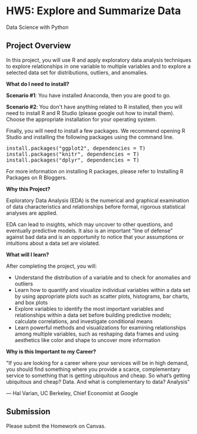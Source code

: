 # HW5: Explore and Summarize Data
Data Science with Python

## Project Overview
In this project, you will use R and apply exploratory data analysis techniques to explore relationships in one variable to multiple variables and to explore a selected data set for distributions, outliers, and anomalies.

**What do I need to install?**

**Scenario #1**: You have installed Anaconda, then you are good to go.

**Scenario #2**: You don't have anything related to R installed, then you will need to install R and R Studio (please google out how to install them). Choose the appropriate installation for your operating system.

Finally, you will need to install a few packages. We recommend opening R Studio and installing the following packages using the command line.

<pre>
install.packages("ggplot2", dependencies = T) 
install.packages("knitr", dependencies = T)
install.packages("dplyr", dependencies = T)
</pre>

For more information on installing R packages, please refer to Installing R Packages on R Bloggers.

**Why this Project?**

Exploratory Data Analysis (EDA) is the numerical and graphical examination of data characteristics and relationships before formal, rigorous statistical analyses are applied.

EDA can lead to insights, which may uncover to other questions, and eventually predictive models. It also is an important “line of defense” against bad data and is an opportunity to notice that your assumptions or intuitions about a data set are violated.

**What will I learn?**

After completing the project, you will:

- Understand the distribution of a variable and to check for anomalies and outliers
- Learn how to quantify and visualize individual variables within a data set by using appropriate plots such as scatter plots, histograms, bar charts, and box plots
- Explore variables to identify the most important variables and relationships within a data set before building predictive models; calculate correlations, and investigate conditional means
- Learn powerful methods and visualizations for examining relationships among multiple variables, such as reshaping data frames and using aesthetics like color and shape to uncover more information

**Why is this Important to my Career?**

"If you are looking for a career where your services will be in high demand, you should find something where you provide a scarce, complementary service to something that is getting ubiquitous and cheap. So what’s getting ubiquitous and cheap? Data. And what is complementary to data? Analysis"

— Hal Varian, UC Berkeley, Chief Economist at Google

## Submission
Please submit the Homework on Canvas.
